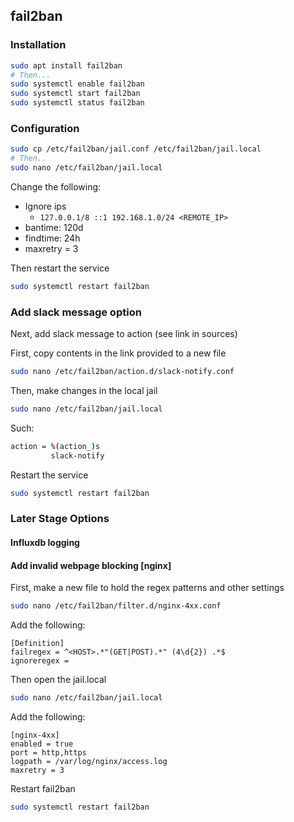 ## fail2ban
### Installation
```bash
sudo apt install fail2ban
# Then...
sudo systemctl enable fail2ban
sudo systemctl start fail2ban
sudo systemctl status fail2ban
```

### Configuration
```bash
sudo cp /etc/fail2ban/jail.conf /etc/fail2ban/jail.local
# Then..
sudo nano /etc/fail2ban/jail.local
```
Change the following:
 - Ignore ips
   - `127.0.0.1/8 ::1 192.168.1.0/24 <REMOTE_IP>`
 - bantime: 120d
 - findtime: 24h
 - maxretry = 3

Then restart the service
```bash
sudo systemctl restart fail2ban
```

### Add slack message option
Next, add slack message to action (see link in sources)

First, copy contents in the link provided to a new file
```bash
sudo nano /etc/fail2ban/action.d/slack-notify.conf
```
Then, make changes in the local jail
```bash
sudo nano /etc/fail2ban/jail.local
```
Such:
```bash
action = %(action_)s
         slack-notify
```

Restart the service
```bash
sudo systemctl restart fail2ban
```

### Later Stage Options
#### Influxdb logging

#### Add invalid webpage blocking [nginx]


First, make a new file to hold the regex patterns and other settings
```bash
sudo nano /etc/fail2ban/filter.d/nginx-4xx.conf
```
Add the following:
```unit file (systemd)
[Definition]
failregex = ^<HOST>.*"(GET|POST).*" (4\d{2}) .*$
ignoreregex =
```
Then open the jail.local
```bash
sudo nano /etc/fail2ban/jail.local
```
Add the following:
```unit file (systemd)
[nginx-4xx]
enabled = true
port = http,https
logpath = /var/log/nginx/access.log
maxretry = 3
```
Restart fail2ban
```bash
sudo systemctl restart fail2ban
```
